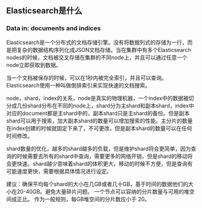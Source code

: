 ## Elasticsearch是什么

### Data in: documents and indices

Elasticsearch是一个分布式的文档存储引擎。没有将数据列式的存储为一行，而是把复杂的数据结构序列化成JSON文档存储。当在集群中有多个Elasticsearch nodes的时候，文档被交叉存储在集群的不同node上，并且可以通过任意一个node立即获取到数据。

当一个文档被保存的时候，可以在1秒内被完全索引，并且可以查询。Elasticsearch使用一种叫做倒排索引来实现快速的文档搜索。

node，shard，index的关系，node是真实的物理机器，一个index中的数据被切分成几份shard分布在不同的node上，shard分为主shard和副本shard，index中对应的document都是主shard中的，副本shard只是主shard的备份。但是副本shard可以用于搜索，加大副本shard的数量可以增加搜索的性能。主分片的数量在index创建的时候就固定下来了，不可更改，但是副本shard的数量可以在任何时间修改。

shard数量的优化，越多的shard越多的负载，但是维护shard将会更简单，因为查询的时候需要去所有的shard中查询，需要更多的网络开销，但是shard的移动将会更快速。shard越少意味着shard的体积更大，移动的时候不方便，但是查询有可能速度更快，需要根据具体情况进行设定。

建议：确保平均每个shard的大小在几GB或者几十GB，基于时间的数据他们的大小在20-40GB。避免大量碎片问题。 一个节点可以容纳的分片数量与可用的堆空间成正比。 作为一般规则，每GB堆空间的分片数应小于 20。

